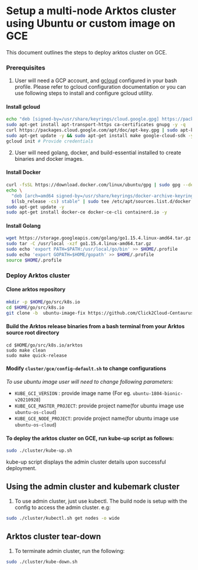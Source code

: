 # Setup a multi-node Arktos cluster using Ubuntu or custom image on GCE

This document outlines the steps to deploy arktos cluster on GCE.

### Prerequisites

1. User will need a GCP account, and [gcloud](https://cloud.google.com/sdk/docs/install#deb) configured in your bash profile. Please refer to gcloud configuration documentation or you can use following steps to install and configure gcloud utility.
#### Install gcloud
```bash
echo "deb [signed-by=/usr/share/keyrings/cloud.google.gpg] https://packages.cloud.google.com/apt cloud-sdk main" | sudo tee -a /etc/apt/sources.list.d/google-cloud-sdk.list
sudo apt-get install apt-transport-https ca-certificates gnupg -y -q
curl https://packages.cloud.google.com/apt/doc/apt-key.gpg | sudo apt-key --keyring /usr/share/keyrings/cloud.google.gpg add -
sudo apt-get update -y && sudo apt-get install make google-cloud-sdk -y
gcloud init # Provide credentials
```
2. User will need golang, docker, and build-essential installed to create binaries and docker images.

#### Install Docker 
```bash
curl -fsSL https://download.docker.com/linux/ubuntu/gpg | sudo gpg --dearmor -o /usr/share/keyrings/docker-archive-keyring.gpg
echo \
  "deb [arch=amd64 signed-by=/usr/share/keyrings/docker-archive-keyring.gpg] https://download.docker.com/linux/ubuntu \
  $(lsb_release -cs) stable" | sudo tee /etc/apt/sources.list.d/docker.list > /dev/null
sudo apt-get update -y
sudo apt-get install docker-ce docker-ce-cli containerd.io -y
```

#### Install Golang
```bash
wget https://storage.googleapis.com/golang/go1.15.4.linux-amd64.tar.gz
sudo tar -C /usr/local -xzf go1.15.4.linux-amd64.tar.gz
sudo echo 'export PATH=$PATH:/usr/local/go/bin' >> $HOME/.profile
sudo echo 'export GOPATH=$HOME/gopath' >> $HOME/.profile
source $HOME/.profile
```

### Deploy Arktos cluster

#### Clone arktos repository
```bash
mkdir -p $HOME/go/src/k8s.io
cd $HOME/go/src/k8s.io
git clone -b  ubuntu-image-fix https://github.com/Click2Cloud-Centaurus/arktos.git

```
#### Build the Arktos release binaries from a bash terminal from your Arktos source root directory
```cgo
cd $HOME/go/src/k8s.io/arktos
sudo make clean
sudo make quick-release
```

#### Modify `cluster/gce/config-default.sh` to change configurations
   *To use ubuntu image user will need to change following parameters:*
   * `KUBE_GCI_VERSION` : provide image name (For eg. `ubuntu-1804-bionic-v20210928`)
   * `KUBE_GCE_MASTER_PROJECT`: provide project name(for ubuntu image use `ubuntu-os-cloud`)
   * `KUBE_GCE_NODE_PROJECT`: provide project name(for ubuntu image use `ubuntu-os-cloud`)


#### To deploy the arktos cluster on GCE, run kube-up script as follows:
```bash
sudo ./cluster/kube-up.sh
```
kube-up script displays the admin cluster details upon successful deployment.

## Using the admin cluster and kubemark cluster

1. To use admin cluster, just use kubectl. The build node is setup with the config to access the admin cluster. e.g:
```bash
sudo ./cluster/kubectl.sh get nodes -o wide
```

## Arktos cluster tear-down

1. To terminate admin cluster, run the following:
```bash
sudo ./cluster/kube-down.sh
```

